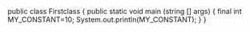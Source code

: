 public class Firstclass {
public static void main (string [] args) {
final int MY_CONSTANT=10;
System.out.println(MY_CONSTANT);
}
}

